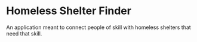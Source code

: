 # Homeless Shelter Finder
An application meant to connect people of skill with homeless shelters that need that skill.
